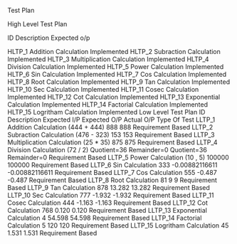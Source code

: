 Test Plan

High Level Test Plan

ID	Description	Expected o/p

HLTP_1	Addition Calculation	Implemented
HLTP_2	Subraction Calculation	Implemented
HLTP_3	Multiplication Calculation	Implemented
HLTP_4	Division Calculation	Implemented
HLTP_5	Power Calculation	Implemented
HLTP_6	Sin Calculation	Implemented
HLTP_7	Cos Calculation	Implemented
HLTP_8	Root Calculation	Implemented
HLTP_9	Tan Calculation	Implemented
HLTP_10	Sec Calculation	Implemented
HLTP_11	Cosec Calculation	Implemented
HLTP_12	Cot Calculation	Implemented
HLTP_13	Exponential Calculation	Implemented
HLTP_14	Factorial Calculation	Implemented
HLTP_15	Logritham Calculation	Implemented
Low Level Test Plan
ID	Description	Expected I/P	Expected O/P	Actual O/P	Type Of Test
LLTP_1	Addition Calculation	(444 + 444)	888	888	Requirement Based
LLTP_2	Subraction Calculation	(476 - 323)	153	153	Requirement Based
LLTP_3	Multiplication Calculation	(25 * 35)	875	875	Requirement Based
LLTP_4	Division Calculation	(72 / 2)	Quotient=36 Remainder=0	Quotient=36 Remainder=0	Requirement Based
LLTP_5	Power Calculation	(10 , 5)	100000	100000	Requirement Based
LLTP_6	Sin Calculation	333	-0.00882116611	-0.00882116611	Requirement Based
LLTP_7	Cos Calculation	555	-0.487	-0.487	Requirement Based
LLTP_8	Root Calculation	81	9	9	Requirement Based
LLTP_9	Tan Calculation	878	13.282	13.282	Requirement Based
LLTP_10	Sec Calculation	777	-1.932	-1.932	Requirement Based
LLTP_11	Cosec Calculation	444	-1.163	-1.163	Requirement Based
LLTP_12	Cot Calculation	768	0.120	0.120	Requirement Based
LLTP_13	Exponential Calculation	4	54.598	54.598	Requirement Based
LLTP_14	Factorial Calculation	5	120	120	Requirement Based
LLTP_15	Logritham Calculation	45	1.531	1.531	Requirement Based
